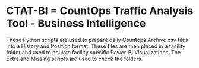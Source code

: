 # CTAT-BI  = CountOps Traffic Analysis Tool - Business Intelligence
These Python scripts are used to prepare daily Countops Archive csv files into a History and Position format. 
These files are then placed in a facility folder and used to poulate facility specific Power-BI Visualizations.
The Extra and Missing scripts are used to check the folders.
